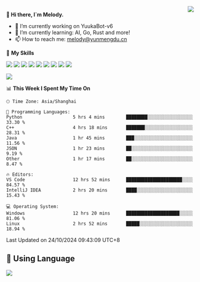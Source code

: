 <a href="#">
  <img align="right" src="https://github-readme-stats.vercel.app/api?username=melodyyuuka&count_private=true&show_icons=true" />
</a>

**👋 Hi there, I`m Melody.**

- 🔭 I’m currently working on YuukaBot-v6
- 🌱 I’m currently learning: AI, Go, Rust and more!
- 📫 How to reach me: melody@yunmengdu.cn

🌟 **My Skills** 

![](https://img.shields.io/badge/-Python-3e74a2?style=flat-square&logo=Python&logoColor=fff)
![](https://img.shields.io/badge/-Java-007396?style=flat-square&logo=OpenJDK&logoColor=fff)
![](https://img.shields.io/badge/-Node.js-339933?style=flat-square&logo=Node.js&logoColor=fff)
![](https://img.shields.io/badge/-Git-f05032?style=flat-square&logo=git&logoColor=fff)
![](https://img.shields.io/badge/-PostgreSQL-4169e1?style=flat-square&logo=PostgreSQL&logoColor=fff)
![](https://img.shields.io/badge/-Rust-000000?style=flat-square&logo=rust&logoColor=fff)
![](https://img.shields.io/badge/-VSCode-007acc?style=flat-square&logo=Visual-Studio-Code&logoColor=fff)
![](https://img.shields.io/badge/-FastAPI-009688?style=flat-square&logo=FastAPI&logoColor=fff)
![](https://img.shields.io/badge/-Linux-000000?style=flat-square&logo=Linux&logoColor=fff)


![](https://wakatime.com/badge/user/fa6dc0e2-47c5-4d2d-ae45-69fec6f2122c.svg)

<!--START_SECTION:waka-->
📊 **This Week I Spent My Time On** 

```text
🕑︎ Time Zone: Asia/Shanghai

💬 Programming Languages: 
Python                   5 hrs 4 mins        ████████░░░░░░░░░░░░░░░░░   33.30 % 
C++                      4 hrs 18 mins       ███████░░░░░░░░░░░░░░░░░░   28.31 % 
Java                     1 hr 45 mins        ███░░░░░░░░░░░░░░░░░░░░░░   11.56 % 
JSON                     1 hr 23 mins        ██░░░░░░░░░░░░░░░░░░░░░░░    9.19 % 
Other                    1 hr 17 mins        ██░░░░░░░░░░░░░░░░░░░░░░░    8.47 % 

🔥 Editors: 
VS Code                  12 hrs 52 mins      █████████████████████░░░░   84.57 % 
IntelliJ IDEA            2 hrs 20 mins       ████░░░░░░░░░░░░░░░░░░░░░   15.43 % 

💻 Operating System: 
Windows                  12 hrs 20 mins      ████████████████████░░░░░   81.06 % 
Linux                    2 hrs 52 mins       █████░░░░░░░░░░░░░░░░░░░░   18.94 % 
```


 Last Updated on 24/10/2024 09:43:09 UTC+8
<!--END_SECTION:waka-->

## 🥰 **Using Language**

![](https://github-readme-stats.vercel.app/api/wakatime?username=MelodyYuyuko&layout=compact&hide_border=true)
